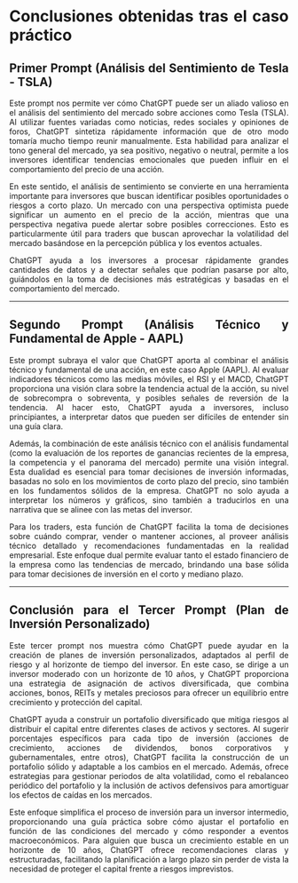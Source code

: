 <div align="justify">

# Conclusiones obtenidas tras el caso práctico

## Primer Prompt (Análisis del Sentimiento de Tesla - TSLA)

Este prompt nos permite ver cómo ChatGPT puede ser un aliado valioso en el análisis del sentimiento del mercado sobre acciones como Tesla (TSLA). Al utilizar fuentes variadas como noticias, redes sociales y opiniones de foros, ChatGPT sintetiza rápidamente información que de otro modo tomaría mucho tiempo reunir manualmente. Esta habilidad para analizar el tono general del mercado, ya sea positivo, negativo o neutral, permite a los inversores identificar tendencias emocionales que pueden influir en el comportamiento del precio de una acción.

En este sentido, el análisis de sentimiento se convierte en una herramienta importante para inversores que buscan identificar posibles oportunidades o riesgos a corto plazo. Un mercado con una perspectiva optimista puede significar un aumento en el precio de la acción, mientras que una perspectiva negativa puede alertar sobre posibles correcciones. Esto es particularmente útil para traders que buscan aprovechar la volatilidad del mercado basándose en la percepción pública y los eventos actuales.

ChatGPT ayuda a los inversores a procesar rápidamente grandes cantidades de datos y a detectar señales que podrían pasarse por alto, guiándolos en la toma de decisiones más estratégicas y basadas en el comportamiento del mercado.

-------

## Segundo Prompt (Análisis Técnico y Fundamental de Apple - AAPL)

Este prompt subraya el valor que ChatGPT aporta al combinar el análisis técnico y fundamental de una acción, en este caso Apple (AAPL). Al evaluar indicadores técnicos como las medias móviles, el RSI y el MACD, ChatGPT proporciona una visión clara sobre la tendencia actual de la acción, su nivel de sobrecompra o sobreventa, y posibles señales de reversión de la tendencia. Al hacer esto, ChatGPT ayuda a inversores, incluso principiantes, a interpretar datos que pueden ser difíciles de entender sin una guía clara.

Además, la combinación de este análisis técnico con el análisis fundamental (como la evaluación de los reportes de ganancias recientes de la empresa, la competencia y el panorama del mercado) permite una visión integral. Esta dualidad es esencial para tomar decisiones de inversión informadas, basadas no solo en los movimientos de corto plazo del precio, sino también en los fundamentos sólidos de la empresa. ChatGPT no solo ayuda a interpretar los números y gráficos, sino también a traducirlos en una narrativa que se alinee con las metas del inversor.

Para los traders, esta función de ChatGPT facilita la toma de decisiones sobre cuándo comprar, vender o mantener acciones, al proveer análisis técnico detallado y recomendaciones fundamentadas en la realidad empresarial. Este enfoque dual permite evaluar tanto el estado financiero de la empresa como las tendencias de mercado, brindando una base sólida para tomar decisiones de inversión en el corto y mediano plazo.

__________

## Conclusión para el Tercer Prompt (Plan de Inversión Personalizado)

Este tercer prompt nos muestra cómo ChatGPT puede ayudar en la creación de planes de inversión personalizados, adaptados al perfil de riesgo y al horizonte de tiempo del inversor. En este caso, se dirige a un inversor moderado con un horizonte de 10 años, y ChatGPT proporciona una estrategia de asignación de activos diversificada, que combina acciones, bonos, REITs y metales preciosos para ofrecer un equilibrio entre crecimiento y protección del capital.

ChatGPT ayuda a construir un portafolio diversificado que mitiga riesgos al distribuir el capital entre diferentes clases de activos y sectores. Al sugerir porcentajes específicos para cada tipo de inversión (acciones de crecimiento, acciones de dividendos, bonos corporativos y gubernamentales, entre otros), ChatGPT facilita la construcción de un portafolio sólido y adaptable a los cambios en el mercado. Además, ofrece estrategias para gestionar periodos de alta volatilidad, como el rebalanceo periódico del portafolio y la inclusión de activos defensivos para amortiguar los efectos de caídas en los mercados.

Este enfoque simplifica el proceso de inversión para un inversor intermedio, proporcionando una guía práctica sobre cómo ajustar el portafolio en función de las condiciones del mercado y cómo responder a eventos macroeconómicos. Para alguien que busca un crecimiento estable en un horizonte de 10 años, ChatGPT ofrece recomendaciones claras y estructuradas, facilitando la planificación a largo plazo sin perder de vista la necesidad de proteger el capital frente a riesgos imprevistos.
